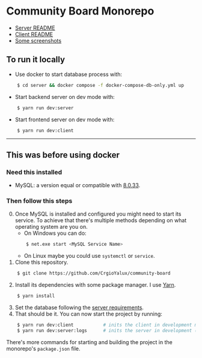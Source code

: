 # Community Board Monorepo

- [Server README](/server/README.md)
- [Client README](/client/README.md)
- [Some screenshots](/docs/screenshots.md)

## To run it locally

- Use docker to start database process with:
```bash
    $ cd server && docker compose -f docker-compose-db-only.yml up
```
- Start backend server on dev mode with:
```bash
    $ yarn run dev:server
```
- Start frontend server on dev mode with:
```bash
    $ yarn run dev:client
```

---

## This was before using docker
### Need this installed
- MySQL: a version equal or compatible with [8.0.33](https://dev.mysql.com/doc/relnotes/mysql/8.0/en/news-8-0-33.html).

### Then follow this steps
0. Once MySQL is installed and configured you might need to start its service. To achieve that there's multiple methods depending on what operating system are you on.
    - On Windows you can do:
    ```bash
        $ net.exe start <MySQL Service Name>
    ```
    - On Linux maybe you could use `systemctl` or `service`.
1. Clone this repository.
```bash
    $ git clone https://github.com/CrgioYalux/community-board
```
2. Install its dependencies with some package manager. I use [Yarn](https://yarnpkg.com/).
```bash
    $ yarn install
```
3. Set the database following the [server requirements](/server/README.md).
4. That should be it. You can now start the project by running:
```bash
    $ yarn run dev:client           # inits the client in development mode
    $ yarn run dev:server:logs      # inits the server in development (+ all logs) mode
```
There's more commands for starting and building the project in the monorepo's `package.json` file.

